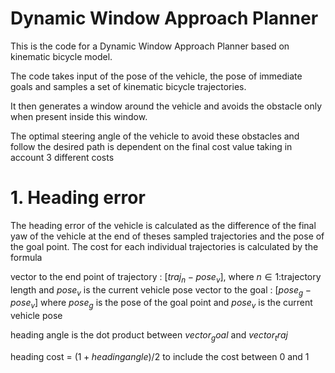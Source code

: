 # Dynamic Window Approach Planner

This is the code for a Dynamic Window Approach Planner based on kinematic bicycle model.

The code takes input of the pose of the vehicle, the pose of immediate goals and samples a set of kinematic bicycle trajectories.

It then generates a window around the vehicle and avoids the obstacle only when present inside this window.

The optimal steering angle of the vehicle to avoid these obstacles and follow the desired path is dependent on the final cost value taking in account 3 different costs

# 1. Heading error 
The heading error of the vehicle is calculated as the difference of the final yaw of the vehicle at the end of theses sampled trajectories and the pose of the goal point.
The cost for each individual trajectories is calculated by the formula 

vector to the end point of trajectory : $[traj_n - pose_v]$, where $n \in \text{1:trajectory length}$ and $pose_v$ is the current vehicle pose
vector to the goal  : $[pose_g - pose_v]$ where $pose_g$ is the pose of the goal point and $pose_v$ is the current vehicle pose

heading angle is the dot product between $vector_goal$ and $vector_traj$

heading cost = $(1+heading angle)/2$ to include the cost between 0 and 1



